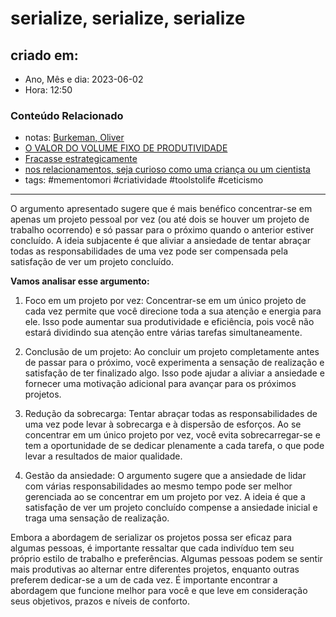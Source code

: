 # serialize, serialize, serialize

## criado em: 
-  Ano, Mês e dia: 2023-06-02
- Hora: 12:50

### Conteúdo Relacionado
- notas: [Burkeman, Oliver](Burkeman,%20Oliver)
- [O VALOR DO VOLUME FIXO DE PRODUTIVIDADE](O%20VALOR%20DO%20VOLUME%20FIXO%20DE%20PRODUTIVIDADE.md)
- [Fracasse estrategicamente](Fracasse%20estrategicamente.md)
- [nos relacionamentos, seja curioso como uma criança ou um cientista](nos%20relacionamentos,%20seja%20curioso%20como%20uma%20criança%20ou%20um%20cientista.md)
- tags: #mementomori #criatividade #toolstolife #ceticismo 
---

O argumento apresentado sugere que é mais benéfico concentrar-se em apenas um projeto pessoal por vez (ou até dois se houver um projeto de trabalho ocorrendo) e só passar para o próximo quando o anterior estiver concluído. A ideia subjacente é que aliviar a ansiedade de tentar abraçar todas as responsabilidades de uma vez pode ser compensada pela satisfação de ver um projeto concluído.

**Vamos analisar esse argumento:**

1. Foco em um projeto por vez:
Concentrar-se em um único projeto de cada vez permite que você direcione toda a sua atenção e energia para ele. Isso pode aumentar sua produtividade e eficiência, pois você não estará dividindo sua atenção entre várias tarefas simultaneamente.

2. Conclusão de um projeto:
Ao concluir um projeto completamente antes de passar para o próximo, você experimenta a sensação de realização e satisfação de ter finalizado algo. Isso pode ajudar a aliviar a ansiedade e fornecer uma motivação adicional para avançar para os próximos projetos.

3. Redução da sobrecarga:
Tentar abraçar todas as responsabilidades de uma vez pode levar à sobrecarga e à dispersão de esforços. Ao se concentrar em um único projeto por vez, você evita sobrecarregar-se e tem a oportunidade de se dedicar plenamente a cada tarefa, o que pode levar a resultados de maior qualidade.

4. Gestão da ansiedade:
O argumento sugere que a ansiedade de lidar com várias responsabilidades ao mesmo tempo pode ser melhor gerenciada ao se concentrar em um projeto por vez. A ideia é que a satisfação de ver um projeto concluído compense a ansiedade inicial e traga uma sensação de realização.

Embora a abordagem de serializar os projetos possa ser eficaz para algumas pessoas, é importante ressaltar que cada indivíduo tem seu próprio estilo de trabalho e preferências. Algumas pessoas podem se sentir mais produtivas ao alternar entre diferentes projetos, enquanto outras preferem dedicar-se a um de cada vez. É importante encontrar a abordagem que funcione melhor para você e que leve em consideração seus objetivos, prazos e níveis de conforto.